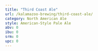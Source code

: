 ```yaml
---
title: "Third Coast Ale"
url: /kalamazoo-brewing/third-coast-ale/
category: North American Ale
style: American-Style Pale Ale
abv: 0
ibu: 0
srm: 0
upc: 0
---
```


